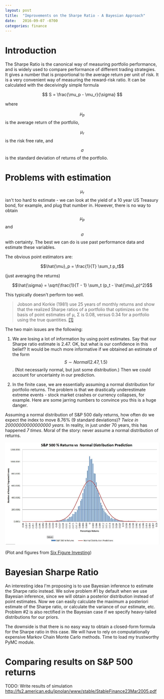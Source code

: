 ```yaml
---
layout: post
title:  "Improvements on the Sharpe Ratio - A Bayesian Approach"
date:   2016-09-07 -0700
categories: finance
---
```

# Introduction
The Sharpe Ratio is the canonical way of measuring portfolio performance, and is widely used to compare performance of different trading strategies. It gives a number that is proportional to the average return per unit of risk. It is a very convenient way of measuring the reward-risk ratio. It can be calculated with the deceivingly simple formula

$$
S = \frac{\mu_p - \mu_r}{\sigma}
$$

where

$$\mu_p$$ is the average return of the portfolio,

$$\mu_r$$ is the risk free rate, and

$$\sigma$$ is the standard deviation of returns of the portfolio.

# Problems with estimation

$$\mu_r$$ isn't too hard to estimate - we can look at the yield of a 10 year US Treasury bond, for example, and plug that number in. However, there is no way to obtain $$\mu_p$$ and $$\sigma$$ with certainty. The best we can do is use past performance data and estimate these variables.

The obvious point estimators are:

$$\hat{\mu}_p = \frac{1}{T} \sum_t p_t$$ 

(just averaging the returns)

$$\hat{\sigma} = \sqrt{\frac{1}{T - 1} \sum_t (p_t - \hat{\mu}_p)^2}$$

This typically doesn't perform too well. 

> Jobson and Korkie (1981) use 25 years of monthly returns and show that the realized
Sharpe ratios of a portfolio that optimizes on the basis of point estimates of µ, Σ is 0.08,
versus 0.34 for a portfolio using the true quantities. [[1]](http://faculty.chicagobooth.edu/nicholas.polson/research/papers/bayes2.pdf) 

The two main issues are the following:

1. We are losing a lot of information by using point estimates. Say that our Sharpe ratio estimate is 2.47. OK, but what is our confidence in this belief? It would be much more informative if we obtained an estimate of the form $$S \sim Normal(2.47, 1.5)$$. (Not necessarily normal, but just some distribution.) Then we could account for uncertainty in our prediction.

2. In the finite case, we are essentially assuming a normal distribution for portfolio returns. The problem is that we drastically underestimate extreme events - stock market crashes or currency collapses, for example. Here are some jarring numbers to convince you this is a huge danger. 

Assuming a normal distribution of S&P 500 daily returns, how often do we expect the index to move 8.76% (9 standard deviations)? *Twice in 20000000000000000 years.* In reality, in just under 70 years, this has happened *7 times*. Moral of the story: never assume a normal distribution of returns.

![Normal vs. S&P 500 Returns](/assets/LP-ActualsvsNorm-linear.jpg)

(Plot and figures from [Six Figure Investing](https://sixfigureinvesting.com/2016/03/modeling-stock-market-returns-with-laplace-distribution-instead-of-normal/))

# Bayesian Sharpe Ratio
An interesting idea I'm proposing is to use Bayesian inference to estimate the Sharpe ratio instead. We solve problem #1 by default when we use Bayesian inference, since we will obtain a posterior distribution instead of point estimates. Now we can easily calculate the maximum a posteriori estimate of the Sharpe ratio, or calculate the variance of our estimate, etc. Problem #2 is also rectified in the Bayesian case if we specify heavy-tailed distributions for our priors. 

The downside is that there is no easy way to obtain a closed-form formula for the Sharpe ratio in this case. We will have to rely on computationally expensive Markov Chain Monte Carlo methods. Time to load my trustworthy PyMC module. 

# Comparing results on S&P 500 returns

TODO: 
Write results of simulation
http://fs2.american.edu/jpnolan/www/stable/StableFinance23Mar2005.pdf
